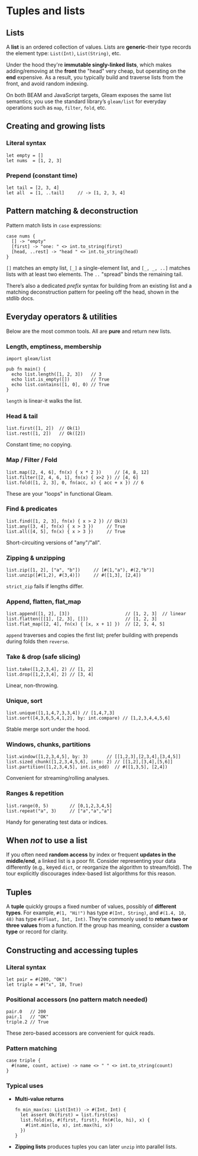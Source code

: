 # Tuples and lists

## Lists 

A **list** is an ordered collection of values. Lists are **generic**-their type records the element type: `List(Int)`, `List(String)`, etc. 

Under the hood they're **immutable singly-linked lists**, which makes adding/removing at the **front** the "head" very cheap, but operating on the **end** expensive. As a result, you typically build and traverse lists from the front, and avoid random indexing. 

On both BEAM and JavaScript targets, Gleam exposes the same list semantics; you use the standard library’s `gleam/list` for everyday operations such as `map`, `filter`, `fold`, etc.

## Creating and growing lists

### Literal syntax

```gleam
let empty = []
let nums  = [1, 2, 3]
```

### Prepend (constant time)

```gleam
let tail = [2, 3, 4]
let all  = [1, ..tail]     // -> [1, 2, 3, 4]
```

## Pattern matching & deconstruction

Pattern match lists in `case` expressions:

```gleam
case nums {
  [] -> "empty"
  [first] -> "one: " <> int.to_string(first)
  [head, ..rest] -> "head " <> int.to_string(head)
}
```

`[]` matches an empty list, `[_]` a single-element list, and `[_, _, ..]` matches lists with at least two elements. The `..` "spread" binds the remaining tail.

There’s also a dedicated *prefix* syntax for building from an existing list and a matching deconstruction pattern for peeling off the head, shown in the stdlib docs.

## Everyday operators & utilities

Below are the most common tools. All are **pure** and return new lists.

### Length, emptiness, membership

```gleam
import gleam/list

pub fn main() {
  echo list.length([1, 2, 3])   // 3
  echo list.is_empty([])        // True
  echo list.contains([1, 0], 0) // True
}
```

`length` is linear-it walks the list. 

### Head & tail

```gleam
list.first([1, 2])  // Ok(1)
list.rest([1, 2])   // Ok([2])
```

Constant time; no copying. 

### Map / Filter / Fold

```gleam
list.map([2, 4, 6], fn(x) { x * 2 })     // [4, 8, 12]
list.filter([2, 4, 6, 1], fn(x) { x>2 }) // [4, 6]
list.fold([1, 2, 3], 0, fn(acc, x) { acc + x }) // 6
```

These are your "loops" in functional Gleam. 

### Find & predicates

```gleam
list.find([1, 2, 3], fn(x) { x > 2 }) // Ok(3)
list.any([3, 4], fn(x) { x > 3 })     // True
list.all([4, 5], fn(x) { x > 3 })     // True
```

Short-circuiting versions of "any"/"all".

### Zipping & unzipping

```gleam
list.zip([1, 2], ["a", "b"])     // [#(1,"a"), #(2,"b")]
list.unzip([#(1,2), #(3,4)])     // #([1,3], [2,4])
```

`strict_zip` fails if lengths differ.

### Append, flatten, flat\_map

```gleam
list.append([1, 2], [3])                     // [1, 2, 3]  // linear
list.flatten([[1], [2, 3], []])              // [1, 2, 3]
list.flat_map([2, 4], fn(x) { [x, x + 1] })  // [2, 3, 4, 5]
```

`append` traverses and copies the first list; prefer building with prepends during folds then `reverse`.

### Take & drop (safe slicing)

```gleam
list.take([1,2,3,4], 2) // [1, 2]
list.drop([1,2,3,4], 2) // [3, 4]
```

Linear, non-throwing.

### Unique, sort

```gleam
list.unique([1,1,4,7,3,3,4]) // [1,4,7,3]
list.sort([4,3,6,5,4,1,2], by: int.compare) // [1,2,3,4,4,5,6]
```

Stable merge sort under the hood.

### Windows, chunks, partitions

```gleam
list.window([1,2,3,4,5], by: 3)       // [[1,2,3],[2,3,4],[3,4,5]]
list.sized_chunk([1,2,3,4,5,6], into: 2) // [[1,2],[3,4],[5,6]]
list.partition([1,2,3,4,5], int.is_odd)  // #([1,3,5], [2,4])
```

Convenient for streaming/rolling analyses. 

### Ranges & repetition

```gleam
list.range(0, 5)        // [0,1,2,3,4,5]
list.repeat("a", 3)     // ["a","a","a"]
```

Handy for generating test data or indices. 

## When *not* to use a list

If you often need **random access** by index or frequent **updates in the middle/end**, a linked list is a poor fit. Consider representing your data differently (e.g., keyed `dict`, or reorganize the algorithm to stream/fold). The tour explicitly discourages index-based list algorithms for this reason.

## Tuples 

A **tuple** quickly groups a fixed number of values, possibly of **different types**. For example, `#(1, "Hi!")` has type `#(Int, String)`, and `#(1.4, 10, 48)` has type `#(Float, Int, Int)`. They’re commonly used to **return two or three values** from a function. If the group has meaning, consider a **custom type** or record for clarity. 

## Constructing and accessing tuples

### **Literal syntax**

  ```gleam
  let pair = #(200, "OK")
  let triple = #("x", 10, True)
  ```

### **Positional accessors** (no pattern match needed)

  ```gleam
  pair.0   // 200
  pair.1   // "OK"
  triple.2 // True
  ```

  These zero-based accessors are convenient for quick reads.

### **Pattern matching**

  ```gleam
  case triple {
    #(name, count, active) -> name <> " " <> int.to_string(count)
  }
  ```

### Typical uses

* **Multi-value returns**

  ```gleam
  fn min_max(xs: List(Int)) -> #(Int, Int) {
    let assert Ok(first) = list.first(xs)
    list.fold(xs, #(first, first), fn(#(lo, hi), x) {
      #(int.min(lo, x), int.max(hi, x))
    })
  }
  ```

* **Zipping lists** produces tuples you can later `unzip` into parallel lists. 
